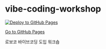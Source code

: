 # vibe-coding-workshop

[![Deploy to GitHub Pages](https://github.com/roboco-io/vibe-coding-workshop/actions/workflows/deploy.yml/badge.svg)](https://github.com/roboco-io/vibe-coding-workshop/actions/workflows/deploy.yml)

[Go to GitHub Pages](https://roboco-io.github.io/vibe-coding-workshop)

로보코 바이브코딩 도입 워크숍